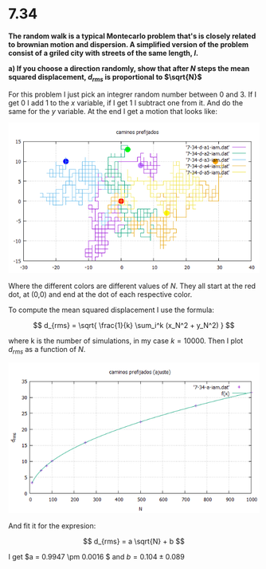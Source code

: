 # 7.34

**The random walk is a typical Montecarlo problem that's is closely related to brownian motion and dispersion. A simplified version of the problem consist of a griled city with streets of the same length, $l$.**

**a) If you choose a direction randomly, show that after $N$ steps the mean squared displacement, $d_{rms}$ is proportional to $\sqrt{N}$**

For this problem I just pick an integrer random number between 0 and 3. If I get 0 I add 1 to the $x$ variable, if I get 1 I subtract one from it. And do the same for the $y$ variable. At the end I get a motion that looks like: 

![alt text][logo]

[logo]:https://github.com/Olinty-3/Computational-physic/blob/main/7-34-iam/7-34-d1-iam.png

Where the different colors are different values of $N$. They all start at the red dot, at (0,0) and end at the dot of each respective color.

To compute the mean squared displacement I use the formula: 

$$ d_{rms} = \sqrt{ \frac{1}{k} \sum_i^k (x_N^2 + y_N^2) } $$

where k is the number of simulations, in my case $k=10000$. Then I plot $d_{rms}$ as a function of $N$.

![alt text][logo2]

[logo2]:https://github.com/Olinty-3/Computational-physic/blob/main/7-34-iam/7-34-a2-iam.png

And fit it for the expresion: 

$$ d_{rms} = a \sqrt{N} + b $$

I get $a = 0.9947 \pm 0.0016 $ and $b =0.104 \pm 0.089$
